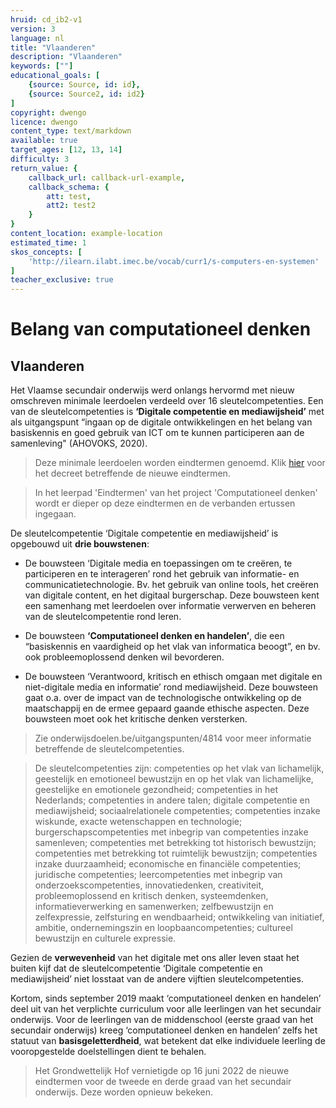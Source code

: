 ```yaml
---
hruid: cd_ib2-v1
version: 3
language: nl
title: "Vlaanderen"
description: "Vlaanderen"
keywords: [""]
educational_goals: [
    {source: Source, id: id}, 
    {source: Source2, id: id2}
]
copyright: dwengo
licence: dwengo
content_type: text/markdown
available: true
target_ages: [12, 13, 14]
difficulty: 3
return_value: {
    callback_url: callback-url-example,
    callback_schema: {
        att: test,
        att2: test2
    }
}
content_location: example-location
estimated_time: 1
skos_concepts: [
    'http://ilearn.ilabt.imec.be/vocab/curr1/s-computers-en-systemen'
]
teacher_exclusive: true
---
```


# Belang van computationeel denken

## Vlaanderen

Het Vlaamse secundair onderwijs werd onlangs hervormd met nieuw omschreven minimale leerdoelen verdeeld over 16 sleutelcompetenties. Een van de sleutelcompetenties is **‘Digitale competentie en mediawijsheid’** met als uitgangspunt “ingaan op de digitale ontwikkelingen en het belang van basiskennis en goed gebruik van ICT om te kunnen participeren aan de samenleving" (AHOVOKS, 2020). 

> Deze minimale leerdoelen worden eindtermen genoemd. Klik [hier](https://etaamb.openjustice.be/nl/decreet-van-12-februari-2021_n2021031270.html) voor het decreet betreffende de nieuwe eindtermen. 

> In het leerpad 'Eindtermen' van het project 'Computationeel denken' wordt er dieper op deze eindtermen en de verbanden ertussen ingegaan. 

De sleutelcompetentie ‘Digitale competentie en mediawijsheid’ is opgebouwd uit **drie bouwstenen**: 

* De bouwsteen ‘Digitale media en toepassingen om te creëren, te participeren en te interageren’ rond het gebruik van informatie- en communicatietechnologie. Bv. het gebruik van online tools, het creëren van digitale content, en het digitaal burgerschap. Deze bouwsteen kent een samenhang met leerdoelen over informatie verwerven en beheren van de sleutelcompetentie rond leren. 

* De bouwsteen **‘Computationeel denken en handelen’**, die een “basiskennis en vaardigheid op het vlak van informatica beoogt”, en bv. ook probleemoplossend denken wil bevorderen. 

* De bouwsteen ‘Verantwoord, kritisch en ethisch omgaan met digitale en niet-digitale media en informatie’ rond mediawijsheid. Deze bouwsteen gaat o.a. over de impact van de technologische ontwikkeling op de maatschappij en de ermee gepaard gaande ethische aspecten. Deze bouwsteen moet ook het kritische denken versterken. 

> Zie onderwijsdoelen.be/uitgangspunten/4814 voor meer informatie betreffende de sleutelcompetenties. 

> De sleutelcompetenties zijn: competenties op het vlak van lichamelijk, geestelijk en emotioneel bewustzijn en op het vlak van lichamelijke, geestelijke en emotionele gezondheid; competenties in het Nederlands; competenties in andere talen; digitale competentie en mediawijsheid; sociaalrelationele competenties; competenties inzake wiskunde, exacte wetenschappen en technologie; burgerschapscompetenties met inbegrip van competenties inzake samenleven; competenties met betrekking tot historisch bewustzijn; competenties met betrekking tot ruimtelijk bewustzijn; competenties inzake duurzaamheid; economische en financiële competenties; juridische competenties; leercompetenties met inbegrip van onderzoekscompetenties, innovatiedenken, creativiteit, probleemoplossend en kritisch denken, systeemdenken, informatieverwerking en samenwerken; zelfbewustzijn en zelfexpressie, zelfsturing en wendbaarheid; ontwikkeling van initiatief,  ambitie, ondernemingszin en loopbaancompetenties; cultureel bewustzijn en culturele expressie. 

Gezien de **verwevenheid** van het digitale met ons aller leven staat het buiten kijf dat de sleutelcompetentie ‘Digitale competentie en mediawijsheid’ niet losstaat van de andere vijftien sleutelcompetenties. 

Kortom, sinds september 2019 maakt ‘computationeel denken en handelen’ deel uit van het verplichte curriculum voor alle leerlingen van het secundair onderwijs. Voor de leerlingen van de middenschool (eerste graad van het secundair onderwijs) kreeg ‘computationeel denken en handelen’ zelfs het statuut van **basisgeletterdheid**, wat betekent dat elke individuele leerling de vooropgestelde doelstellingen dient te behalen. 

> Het Grondwettelijk Hof vernietigde op 16 juni 2022 de nieuwe eindtermen voor de tweede en derde graad van het secundair onderwijs. Deze worden opnieuw bekeken. 
